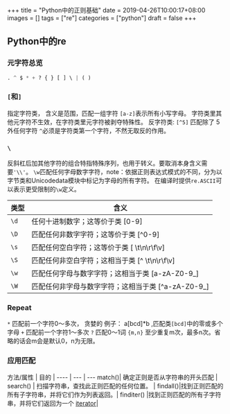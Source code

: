 +++
title = "Python中的正则基础"
date = 2019-04-26T10:00:17+08:00
images = []
tags = ["re"]
categories = ["python"]
draft = false
+++

## Python中的re
### 元字符总览
```python
. ^ $ * + ? { } [ ] \ | ( )
```
### `[`和`]`
指定字符类， 含义是范围，匹配一组字符 `[a-z]`表示所有小写字母。
字符类里其他元字符不生效，在字符类里元字符被剥夺特殊性。
反字符类:
`[^5]` 匹配除了 5外任何字符 `^`必须是字符类第一个字符，不然无取反的作用。

### `\`
反斜杠后加其他字符的组合特指特殊序列，也用于转义。要取消本身含义需要`'\\'`。
`\w`匹配任何字母数字字符，note：依据正则表达式模式的不同，分为以字节类和Unicodedata模块中标记为字母的所有字符。
在编译时提供`re.ASCII`可以表示更受限制的`\w`定义。

类型 | 含义 |
---- | --- |
`\d` | 任何十进制数字；这等价于类 [0-9] |
`\D` | 匹配任何非数字字符；这等价于类 [^0-9]|
`\s` |匹配任何空白字符；这等价于类 [ \t\n\r\f\v]|
`\S` |匹配任何非空白字符；这相当于类 [^ \t\n\r\f\v]|
`\w` |匹配任何字母与数字字符；这相当于类 [a-zA-Z0-9_]|
`\W` |匹配任何非字母与数字字符；这相当于类 [^a-zA-Z0-9_]|


### Repeat
`*` 匹配前一个字符0～多次， 贪婪的
例子： a[bcd]*b ,匹配类`[bcd]`中的零或多个字母
`+` 匹配前一个字符1～多次
`?` 匹配0～1词
`{m,n}`  至少重复m次，最多n次。省略的话会m会是默认0，n为无限。

### 应用匹配
方法/属性 | 目的 |
---- | --- | ---
match()| 确定正则是否从字符串的开头匹配 |
search() | 扫描字符串，查找此正则匹配的任何位置。 |
findall()|找到正则匹配的所有子字符串，并将它们作为列表返回。|
finditer() |找到正则匹配的所有子字符串，并将它们返回为一个 [iterator](https://docs.python.org/zh-cn/3/glossary.html#term-iterator)|

